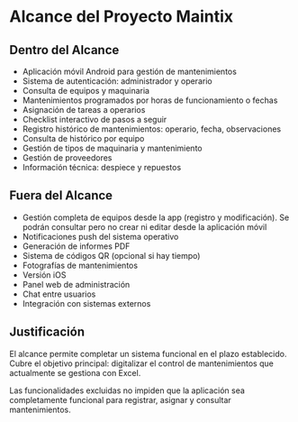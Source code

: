 # Alcance del Proyecto Maintix

## Dentro del Alcance

- Aplicación móvil Android para gestión de mantenimientos
- Sistema de autenticación: administrador y operario
- Consulta de equipos y maquinaria
- Mantenimientos programados por horas de funcionamiento o fechas
- Asignación de tareas a operarios
- Checklist interactivo de pasos a seguir
- Registro histórico de mantenimientos: operario, fecha, observaciones
- Consulta de histórico por equipo
- Gestión de tipos de maquinaria y mantenimiento
- Gestión de proveedores
- Información técnica: despiece y repuestos

## Fuera del Alcance

- Gestión completa de equipos desde la app (registro y modificación). Se podrán consultar pero no crear ni editar desde la aplicación móvil
- Notificaciones push del sistema operativo
- Generación de informes PDF
- Sistema de códigos QR (opcional si hay tiempo)
- Fotografías de mantenimientos
- Versión iOS
- Panel web de administración
- Chat entre usuarios
- Integración con sistemas externos

## Justificación

El alcance permite completar un sistema funcional en el plazo establecido. Cubre el objetivo principal: digitalizar el control de mantenimientos que actualmente se gestiona con Excel.

Las funcionalidades excluidas no impiden que la aplicación sea completamente funcional para registrar, asignar y consultar mantenimientos.